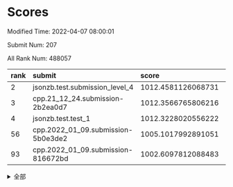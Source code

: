# Scores

Modified Time: 2022-04-07 08:00:01

Submit Num: 207

All Rank Num: 488057

| rank |               submit               |       score        |       sigma        | pk_num |
| :--- | :--------------------------------- | :----------------- | :----------------- | :----- |
| 2    | jsonzb.test.submission_level_4     | 1012.4581126068731 | 0.7761882750162044 | 9430   |
| 3    | cpp.21_12_24.submission-2b2ea0d7   | 1012.3566765806216 | 0.8008831256887762 | 9428   |
| 4    | jsonzb.test.test_1                 | 1012.3228020556222 | 0.7822935912227277 | 9430   |
| 56   | cpp.2022_01_09.submission-5b0e3de2 | 1005.1017992891051 | 0.7258331078067045 | 9434   |
| 93   | cpp.2022_01_09.submission-816672bd | 1002.6097812088483 | 0.7072565241506984 | 9429   |


<details>
<summary>全部</summary>

| rank |                 submit                 |       score        |       sigma        | pk_num |
| :--- | :------------------------------------- | :----------------- | :----------------- | :----- |
| 1    | gobigger.level_3.submission_level_3_39 | 1012.7467320461095 | 0.8016531869652659 | 9430   |
| 2    | jsonzb.test.submission_level_4         | 1012.4581126068731 | 0.7761882750162044 | 9430   |
| 3    | cpp.21_12_24.submission-2b2ea0d7       | 1012.3566765806216 | 0.8008831256887762 | 9428   |
| 4    | jsonzb.test.test_1                     | 1012.3228020556222 | 0.7822935912227277 | 9430   |
| 5    | gobigger.level_3.submission_level_3_23 | 1011.5143722974568 | 0.7830894840428447 | 9436   |
| 6    | gobigger.level_3.submission_level_3_15 | 1011.3858045509702 | 0.7778893258036252 | 9432   |
| 7    | gobigger.level_3.submission_level_3_9  | 1011.3846436417823 | 0.7596269896953121 | 9432   |
| 8    | gobigger.level_3.submission_level_3_12 | 1011.2669806848279 | 0.7799306995899467 | 9434   |
| 9    | gobigger.level_3.submission_level_3_17 | 1011.2020417737549 | 0.7769900005243346 | 9436   |
| 10   | gobigger.level_3.submission_level_3_37 | 1010.9435875207083 | 0.7791435968971767 | 9432   |
| 11   | gobigger.level_3.submission_level_3_8  | 1010.8688228876837 | 0.7813776319284853 | 9432   |
| 12   | gobigger.level_3.submission_level_3_25 | 1010.6981675712487 | 0.7674406834672554 | 9430   |
| 13   | gobigger.level_3.submission_level_3_43 | 1010.6669984168468 | 0.7693555691366609 | 9428   |
| 14   | gobigger.level_3.submission_level_3_36 | 1010.4902275584544 | 0.7501077179493723 | 9432   |
| 15   | gobigger.level_3.submission_level_3_44 | 1010.473431984993  | 0.7930673815339037 | 9434   |
| 16   | gobigger.level_3.submission_level_3_24 | 1010.380618683771  | 0.7520161613506757 | 9429   |
| 17   | gobigger.level_3.submission_level_3_48 | 1010.3531984505441 | 0.7713931741613536 | 9432   |
| 18   | gobigger.level_3.submission_level_3_7  | 1010.3531210792099 | 0.7679352647568372 | 9437   |
| 19   | gobigger.level_3.submission_level_3_32 | 1010.2956583027058 | 0.7663594891488236 | 9432   |
| 20   | gobigger.level_3.submission_level_3_0  | 1010.2897172267715 | 0.7638010989083959 | 9426   |
| 21   | gobigger.level_3.submission_level_3_40 | 1010.2555285207577 | 0.754171074919165  | 9430   |
| 22   | gobigger.level_3.submission_level_3_42 | 1010.2365713504687 | 0.7618006841224416 | 9434   |
| 23   | gobigger.level_3.submission_level_3_22 | 1010.2296162149241 | 0.7722489046084331 | 9433   |
| 24   | gobigger.level_3.submission_level_3_33 | 1010.0206460485518 | 0.7469398457924309 | 9433   |
| 25   | gobigger.level_3.submission_level_3_13 | 1009.963835879106  | 0.7537313840669737 | 9436   |
| 26   | gobigger.level_3.submission_level_3_49 | 1009.9265822006104 | 0.7540958840601814 | 9431   |
| 27   | gobigger.level_3.submission_level_3_47 | 1009.8025144498675 | 0.7453625709626419 | 9426   |
| 28   | gobigger.level_3.submission_level_3_35 | 1009.7479203044265 | 0.7759797087669245 | 9433   |
| 29   | gobigger.level_3.submission_level_3_26 | 1009.7041838304931 | 0.7817514932385684 | 9435   |
| 30   | gobigger.level_3.submission_level_3_3  | 1009.602726161226  | 0.7436234541870436 | 9427   |
| 31   | gobigger.level_3.submission_level_3_2  | 1009.5157344466446 | 0.7485153239074296 | 9433   |
| 32   | gobigger.level_3.submission_level_3_5  | 1009.5140693147434 | 0.7672159962905771 | 9431   |
| 33   | gobigger.level_3.submission_level_3_30 | 1009.5090528716029 | 0.7538024680097878 | 9432   |
| 34   | gobigger.level_3.submission_level_3_18 | 1009.4923217248211 | 0.7477948847787127 | 9434   |
| 35   | gobigger.level_3.submission_level_3_46 | 1009.4808749018385 | 0.7421054183777797 | 9428   |
| 36   | gobigger.level_3.submission_level_3_11 | 1009.4534801017742 | 0.7653383033309463 | 9428   |
| 37   | gobigger.level_3.submission_level_3_41 | 1009.4370012074086 | 0.7406112021573041 | 9428   |
| 38   | gobigger.level_3.submission_level_3_45 | 1009.4033283417157 | 0.7703043661283562 | 9435   |
| 39   | gobigger.level_3.submission_level_3_19 | 1009.3506678451629 | 0.7523648366978966 | 9425   |
| 40   | gobigger.level_3.submission_level_3_31 | 1009.3222284060519 | 0.7569582605146236 | 9433   |
| 41   | gobigger.level_3.submission_level_3_10 | 1009.2831525193343 | 0.7667681430512021 | 9431   |
| 42   | gobigger.level_3.submission_level_3_6  | 1009.2770863640462 | 0.76426295622183   | 9428   |
| 43   | gobigger.level_3.submission_level_3_4  | 1009.221819129441  | 0.7508766887526642 | 9431   |
| 44   | gobigger.level_3.submission_level_3_16 | 1009.2115796467374 | 0.757187616910089  | 9433   |
| 45   | gobigger.level_3.submission_level_3_27 | 1009.1855986855562 | 0.7457959836459549 | 9433   |
| 46   | gobigger.level_3.submission_level_3_1  | 1009.1348229253869 | 0.7425867607634562 | 9433   |
| 47   | gobigger.level_3.submission_level_3_14 | 1009.1082320465572 | 0.745105663282125  | 9430   |
| 48   | gobigger.level_3.submission_level_3_34 | 1009.0793653527014 | 0.7485185105083508 | 9429   |
| 49   | gobigger.level_3.submission_level_3_29 | 1009.0625118717007 | 0.7552234162186979 | 9432   |
| 50   | gobigger.level_3.submission_level_3_28 | 1008.9703193195325 | 0.7259999667245386 | 9435   |
| 51   | gobigger.level_3.submission_level_3_21 | 1008.9168515726946 | 0.7721679724182857 | 9423   |
| 52   | gobigger.level_3.submission_level_3_38 | 1008.6979825326142 | 0.7448290753710743 | 9427   |
| 53   | gobigger.level_3.submission_level_3_20 | 1008.534578761194  | 0.7501554273751061 | 9429   |
| 54   | gobigger.level_1.submission_level_1_49 | 1005.397003870794  | 0.7225279926180402 | 9429   |
| 55   | gobigger.level_1.submission_level_1_45 | 1005.1155330908722 | 0.7294944266405674 | 9433   |
| 56   | cpp.2022_01_09.submission-5b0e3de2     | 1005.1017992891051 | 0.7258331078067045 | 9434   |
| 57   | gobigger.level_1.submission_level_1_43 | 1004.5338455947992 | 0.7166275772279775 | 9432   |
| 58   | gobigger.level_1.submission_level_1_35 | 1004.4196741504891 | 0.7196285687888888 | 9431   |
| 59   | gobigger.level_1.submission_level_1_19 | 1004.3893636818851 | 0.7166458282154636 | 9432   |
| 60   | gobigger.level_1.submission_level_1_23 | 1004.1096458802077 | 0.7112101037245522 | 9432   |
| 61   | gobigger.level_1.submission_level_1_16 | 1004.1039494452358 | 0.7077288131676194 | 9433   |
| 62   | gobigger.level_1.submission_level_1_4  | 1004.066839555096  | 0.7206371633545178 | 9431   |
| 63   | gobigger.level_1.submission_level_1_10 | 1003.9599499802796 | 0.7169407299934938 | 9430   |
| 64   | gobigger.level_1.submission_level_1_17 | 1003.930656320463  | 0.7204730006201184 | 9431   |
| 65   | gobigger.level_1.submission_level_1_29 | 1003.9226194890659 | 0.7151707697781999 | 9432   |
| 66   | gobigger.level_1.submission_level_1_40 | 1003.8266414996862 | 0.7108960937418636 | 9429   |
| 67   | gobigger.level_1.submission_level_1_38 | 1003.7270650341195 | 0.7216638931572293 | 9430   |
| 68   | gobigger.level_1.submission_level_1_37 | 1003.7230343372362 | 0.7192091899197646 | 9424   |
| 69   | gobigger.level_1.submission_level_1_9  | 1003.6936479105251 | 0.7101057313579964 | 9429   |
| 70   | gobigger.level_1.submission_level_1_36 | 1003.6795470152754 | 0.7172524210119482 | 9434   |
| 71   | gobigger.level_1.submission_level_1_11 | 1003.6021915358726 | 0.7102084483109667 | 9426   |
| 72   | gobigger.level_1.submission_level_1_41 | 1003.5968894780134 | 0.7289614479874567 | 9435   |
| 73   | gobigger.level_1.submission_level_1_21 | 1003.5823425934097 | 0.70822241985366   | 9429   |
| 74   | gobigger.level_1.submission_level_1_47 | 1003.5813016462081 | 0.7188916004142718 | 9432   |
| 75   | gobigger.level_1.submission_level_1_32 | 1003.5803189169395 | 0.7099266357370488 | 9432   |
| 76   | gobigger.level_1.submission_level_1_7  | 1003.5014185972162 | 0.7243378203190215 | 9433   |
| 77   | gobigger.level_1.submission_level_1_28 | 1003.4959209362623 | 0.7121409628282075 | 9435   |
| 78   | gobigger.level_1.submission_level_1_44 | 1003.3863956566291 | 0.7087323585487091 | 9434   |
| 79   | gobigger.level_1.submission_level_1_1  | 1003.3623845173685 | 0.7246417258523372 | 9434   |
| 80   | gobigger.level_1.submission_level_1_42 | 1003.3196709743238 | 0.6989274476128791 | 9433   |
| 81   | gobigger.level_1.submission_level_1_6  | 1003.2772866527641 | 0.7321468381749239 | 9430   |
| 82   | gobigger.level_1.submission_level_1_14 | 1003.2563738517993 | 0.716631288345787  | 9430   |
| 83   | gobigger.level_1.submission_level_1_25 | 1003.2187082798956 | 0.7197029596283991 | 9434   |
| 84   | gobigger.level_1.submission_level_1_20 | 1003.1632245105327 | 0.7013001314578416 | 9433   |
| 85   | gobigger.level_1.submission_level_1_24 | 1003.1089135531945 | 0.7257741260703326 | 9432   |
| 86   | gobigger.level_1.submission_level_1_2  | 1003.0596528373646 | 0.7188641246383688 | 9434   |
| 87   | gobigger.level_1.submission_level_1_26 | 1002.9819842093029 | 0.7281746129832812 | 9429   |
| 88   | gobigger.level_1.submission_level_1_3  | 1002.9665642275819 | 0.7203473261150224 | 9439   |
| 89   | gobigger.level_1.submission_level_1_30 | 1002.8419245018306 | 0.719170196967637  | 9429   |
| 90   | gobigger.level_1.submission_level_1_27 | 1002.8317906439194 | 0.7256223216852252 | 9431   |
| 91   | gobigger.level_1.submission_level_1_12 | 1002.8286923708025 | 0.7250983238688727 | 9430   |
| 92   | gobigger.level_1.submission_level_1_22 | 1002.6639519519426 | 0.7053853954243944 | 9429   |
| 93   | cpp.2022_01_09.submission-816672bd     | 1002.6097812088483 | 0.7072565241506984 | 9429   |
| 94   | gobigger.level_1.submission_level_1_18 | 1002.5669746460574 | 0.7108198392315794 | 9432   |
| 95   | gobigger.level_1.submission_level_1_31 | 1002.5356775288327 | 0.7030894244595086 | 9430   |
| 96   | gobigger.level_1.submission_level_1_5  | 1002.5248017899285 | 0.712045080182695  | 9435   |
| 97   | gobigger.level_1.submission_level_1_34 | 1002.5139028177895 | 0.7118476256982681 | 9433   |
| 98   | gobigger.level_1.submission_level_1_0  | 1002.4614611405435 | 0.7240587251844859 | 9430   |
| 99   | gobigger.level_1.submission_level_1_33 | 1002.4450562183861 | 0.7087322623466261 | 9429   |
| 100  | gobigger.level_1.submission_level_1_39 | 1002.3740570001268 | 0.7086817428645901 | 9429   |
| 101  | gobigger.level_1.submission_level_1_48 | 1002.3277058060663 | 0.7236322439507588 | 9430   |
| 102  | gobigger.level_1.submission_level_1_8  | 1002.2524116181389 | 0.7150299144085706 | 9428   |
| 103  | gobigger.level_1.submission_level_1_46 | 1002.1876107718656 | 0.7103684248453815 | 9427   |
| 104  | gobigger.level_1.submission_level_1_13 | 1001.7949692954585 | 0.704956582173011  | 9426   |
| 105  | gobigger.level_1.submission_level_1_15 | 1001.7320402257697 | 0.7017343904823925 | 9426   |
| 106  | gobigger.random.submission_random_21   | 997.6039917289105  | 0.7137700963368602 | 9434   |
| 107  | gobigger.random.submission_random_6    | 997.5587663829748  | 0.6999467603771723 | 9423   |
| 108  | gobigger.random.submission_random_25   | 997.3058357008573  | 0.7122762732894612 | 9428   |
| 109  | gobigger.random.submission_random_29   | 996.9805331172767  | 0.6987398355233868 | 9426   |
| 110  | gobigger.random.submission_random_3    | 996.7722712340687  | 0.7022305476712135 | 9428   |
| 111  | gobigger.random.submission_random_7    | 996.7111477731858  | 0.7269474070061361 | 9432   |
| 112  | gobigger.random.submission_random_44   | 996.7012891635142  | 0.7065557479310496 | 9430   |
| 113  | gobigger.random.submission_random_9    | 996.6670657609793  | 0.7083279738248912 | 9433   |
| 114  | gobigger.random.submission_random_36   | 996.6182060313158  | 0.7054791843838419 | 9434   |
| 115  | gobigger.random.submission_random_18   | 996.6140951749029  | 0.7167919821555401 | 9428   |
| 116  | gobigger.random.submission_random_42   | 996.5000897823436  | 0.712087851285827  | 9431   |
| 117  | gobigger.random.submission_random_34   | 996.4554232397886  | 0.7096277469840876 | 9430   |
| 118  | gobigger.random.submission_random_49   | 996.4400444043081  | 0.7063835986534116 | 9433   |
| 119  | gobigger.random.submission_random_39   | 996.4007721089068  | 0.7027947137141255 | 9433   |
| 120  | gobigger.random.submission_random_17   | 996.389567084113   | 0.7095493209638347 | 9433   |
| 121  | gobigger.random.submission_random_23   | 996.3398960668395  | 0.7238703723778703 | 9430   |
| 122  | gobigger.random.submission_random_33   | 996.3345287343627  | 0.7110068997121594 | 9433   |
| 123  | gobigger.random.submission_random_31   | 996.3095977907573  | 0.71593588793016   | 9425   |
| 124  | gobigger.random.submission_random_40   | 996.2639627380983  | 0.6957753320765089 | 9436   |
| 125  | gobigger.random.submission_random_2    | 996.2127999341787  | 0.7057136895174684 | 9435   |
| 126  | gobigger.random.submission_random_10   | 996.1884001334987  | 0.7052425500920109 | 9428   |
| 127  | gobigger.random.submission_random_19   | 996.1703663608165  | 0.7070975063206644 | 9432   |
| 128  | gobigger.random.submission_random_48   | 996.0993706828776  | 0.7268027222768517 | 9435   |
| 129  | gobigger.random.submission_random_11   | 996.0927302598997  | 0.6987601668312101 | 9425   |
| 130  | gobigger.random.submission_random_8    | 996.0652809388287  | 0.7108289938935443 | 9428   |
| 131  | gobigger.random.submission_random_15   | 996.0229481101974  | 0.721521324438487  | 9429   |
| 132  | gobigger.random.submission_random_0    | 996.0120472616532  | 0.7052248263701465 | 9428   |
| 133  | gobigger.random.submission_random_35   | 995.9632879645991  | 0.718630761578371  | 9429   |
| 134  | gobigger.random.submission_random_12   | 995.8796315867136  | 0.7072409665465417 | 9425   |
| 135  | gobigger.random.submission_random_32   | 995.8253158260371  | 0.7153688767223545 | 9433   |
| 136  | gobigger.random.submission_random_43   | 995.8232654456966  | 0.6953940177067716 | 9430   |
| 137  | gobigger.random.submission_random_16   | 995.8146616408986  | 0.7268229795166314 | 9434   |
| 138  | gobigger.random.submission_random_1    | 995.813751390552   | 0.709211804213076  | 9433   |
| 139  | gobigger.random.submission_random_14   | 995.6978913812106  | 0.707077107813647  | 9436   |
| 140  | gobigger.random.submission_random_24   | 995.6764140280663  | 0.707502126901655  | 9431   |
| 141  | gobigger.random.submission_random_4    | 995.6430583432539  | 0.7059492736053911 | 9428   |
| 142  | gobigger.random.submission_random_37   | 995.6041013980106  | 0.7157212616886528 | 9432   |
| 143  | gobigger.random.submission_random_45   | 995.6036848009604  | 0.7046076187929547 | 9432   |
| 144  | gobigger.random.submission_random_28   | 995.5826087378972  | 0.7209540601430886 | 9435   |
| 145  | gobigger.random.submission_random_22   | 995.5065441173778  | 0.7197739701427585 | 9429   |
| 146  | gobigger.random.submission_random_30   | 995.4123460559364  | 0.7155701990787351 | 9432   |
| 147  | gobigger.random.submission_random_27   | 995.3496585312005  | 0.7097684055190029 | 9428   |
| 148  | gobigger.random.submission_random_20   | 995.2977931869332  | 0.7092852383116196 | 9431   |
| 149  | gobigger.random.submission_random_26   | 995.290401164643   | 0.7096082778960413 | 9429   |
| 150  | gobigger.random.submission_random_38   | 995.2706760594297  | 0.7147596157630447 | 9434   |
| 151  | gobigger.random.submission_random_13   | 994.8832176851857  | 0.7144901615352054 | 9431   |
| 152  | gobigger.random.submission_random_5    | 994.8578808312767  | 0.7269013593924541 | 9437   |
| 153  | gobigger.random.submission_random_46   | 994.6286669969224  | 0.698461315584904  | 9436   |
| 154  | gobigger.random.submission_random_41   | 994.3313189890329  | 0.7021241715326043 | 9429   |
| 155  | gobigger.level_2.submission_level_2_44 | 994.3304737503028  | 0.7285915388135668 | 9429   |
| 156  | gobigger.level_2.submission_level_2_1  | 994.1186532052291  | 0.7233373523299508 | 9433   |
| 157  | gobigger.random.submission_random_47   | 994.0271865191968  | 0.7308533342719807 | 9428   |
| 158  | gobigger.level_2.submission_level_2_22 | 993.8657140423687  | 0.7450283504301829 | 9437   |
| 159  | gobigger.level_2.submission_level_2_15 | 993.807651748404   | 0.7344194492827378 | 9435   |
| 160  | gobigger.level_2.submission_level_2_11 | 993.6359540981832  | 0.7481342522827645 | 9435   |
| 161  | gobigger.level_2.submission_level_2_18 | 993.6320442989337  | 0.7262399505669325 | 9431   |
| 162  | gobigger.level_2.submission_level_2_5  | 993.5700640846156  | 0.7457106985342136 | 9429   |
| 163  | gobigger.level_2.submission_level_2_38 | 993.5321285193651  | 0.7434353782006443 | 9435   |
| 164  | gobigger.level_2.submission_level_2_12 | 993.4978696669317  | 0.7312214791898107 | 9429   |
| 165  | gobigger.level_2.submission_level_2_4  | 993.3497461735012  | 0.7367107365678388 | 9433   |
| 166  | gobigger.level_2.submission_level_2_31 | 993.2100282545656  | 0.7420078951169614 | 9428   |
| 167  | gobigger.level_2.submission_level_2_24 | 993.1838155153463  | 0.7376186694689439 | 9434   |
| 168  | gobigger.level_2.submission_level_2_45 | 993.1189186882993  | 0.7307112729257416 | 9436   |
| 169  | gobigger.level_2.submission_level_2_25 | 992.8286808531468  | 0.7476104722114676 | 9428   |
| 170  | gobigger.level_2.submission_level_2_9  | 992.7378788218126  | 0.7435969362306373 | 9431   |
| 171  | gobigger.level_2.submission_level_2_36 | 992.7283669715042  | 0.7334875453102971 | 9427   |
| 172  | gobigger.level_2.submission_level_2_34 | 992.6474917470989  | 0.7369096754281426 | 9431   |
| 173  | gobigger.level_2.submission_level_2_35 | 992.6036980546515  | 0.7373458919933302 | 9430   |
| 174  | gobigger.level_2.submission_level_2_49 | 992.5768517299254  | 0.7424845796140224 | 9430   |
| 175  | gobigger.level_2.submission_level_2_28 | 992.5614201924832  | 0.7476847630559954 | 9434   |
| 176  | gobigger.level_2.submission_level_2_0  | 992.5607532134085  | 0.7601981630028758 | 9429   |
| 177  | gobigger.level_2.submission_level_2_27 | 992.5029624586319  | 0.7636375784198578 | 9430   |
| 178  | gobigger.level_2.submission_level_2_6  | 992.4781671942676  | 0.7368746020142716 | 9424   |
| 179  | gobigger.level_2.submission_level_2_2  | 992.4386910008362  | 0.7492034164234813 | 9431   |
| 180  | gobigger.level_2.submission_level_2_46 | 992.3268545078505  | 0.7436514755237784 | 9434   |
| 181  | gobigger.level_2.submission_level_2_10 | 992.3050176188925  | 0.7483391659431544 | 9427   |
| 182  | gobigger.level_2.submission_level_2_47 | 992.2350499791955  | 0.756365161676829  | 9431   |
| 183  | gobigger.level_2.submission_level_2_42 | 992.1602995315004  | 0.7517114189644449 | 9439   |
| 184  | gobigger.level_2.submission_level_2_39 | 992.15378121883    | 0.7442498562000074 | 9425   |
| 185  | gobigger.level_2.submission_level_2_43 | 992.1282222802323  | 0.7450340869422417 | 9430   |
| 186  | gobigger.level_2.submission_level_2_33 | 992.0468949011986  | 0.7426101509449219 | 9432   |
| 187  | gobigger.level_2.submission_level_2_30 | 991.9590994464531  | 0.7579789491267602 | 9434   |
| 188  | gobigger.level_2.submission_level_2_3  | 991.8373850070785  | 0.7554788122006153 | 9433   |
| 189  | gobigger.level_2.submission_level_2_13 | 991.7760405615248  | 0.7465802457911573 | 9428   |
| 190  | gobigger.level_2.submission_level_2_21 | 991.7463406321795  | 0.7538565468266956 | 9433   |
| 191  | gobigger.level_2.submission_level_2_26 | 991.7235522927133  | 0.7306280822962571 | 9427   |
| 192  | gobigger.level_2.submission_level_2_19 | 991.7099157566084  | 0.7417156807188688 | 9425   |
| 193  | gobigger.level_2.submission_level_2_14 | 991.688382786183   | 0.7463276350812326 | 9429   |
| 194  | gobigger.level_2.submission_level_2_40 | 991.5804336475677  | 0.750287166785188  | 9433   |
| 195  | gobigger.level_2.submission_level_2_8  | 991.4040754025839  | 0.7793156151987182 | 9430   |
| 196  | gobigger.level_2.submission_level_2_16 | 991.1503515556528  | 0.7636127786499054 | 9434   |
| 197  | gobigger.level_2.submission_level_2_20 | 991.1064998847959  | 0.7637153800626373 | 9433   |
| 198  | gobigger.level_2.submission_level_2_37 | 991.0153517376523  | 0.7615235285034125 | 9427   |
| 199  | gobigger.level_2.submission_level_2_41 | 991.006104739102   | 0.742857898412561  | 9434   |
| 200  | gobigger.level_2.submission_level_2_17 | 990.9930425743438  | 0.7654944872855284 | 9430   |
| 201  | gobigger.level_2.submission_level_2_48 | 990.9801469735869  | 0.7518372830309209 | 9432   |
| 202  | gobigger.level_2.submission_level_2_32 | 990.744609474719   | 0.7593553056383435 | 9426   |
| 203  | gobigger.level_2.submission_level_2_29 | 990.7046161867815  | 0.7690264717286753 | 9438   |
| 204  | gobigger.level_2.submission_level_2_7  | 990.5170053631213  | 0.767268018343488  | 9432   |
| 205  | gobigger.level_2.submission_level_2_23 | 990.1624552196549  | 0.7886782970287399 | 9430   |
| 206  | gobigger.none.submission_none_0        | 977.1663886217142  | 1.281312914537273  | 9432   |
| 207  | gobigger.none.submission_none_1        | 976.0348233737018  | 1.5157340998254087 | 9438   |

</details>